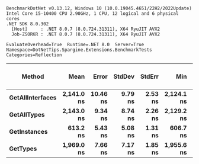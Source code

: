 ```

BenchmarkDotNet v0.13.12, Windows 10 (10.0.19045.4651/22H2/2022Update)
Intel Core i5-10400 CPU 2.90GHz, 1 CPU, 12 logical and 6 physical cores
.NET SDK 8.0.302
  [Host]     : .NET 8.0.7 (8.0.724.31311), X64 RyuJIT AVX2
  Job-ZSORKR : .NET 8.0.7 (8.0.724.31311), X64 RyuJIT AVX2

EvaluateOverhead=True  Runtime=.NET 8.0  Server=True  
Namespace=DotNetTips.Spargine.Extensions.BenchmarkTests  Categories=Reflection  

```
| Method           | Mean       | Error    | StdDev  | StdErr  | Min        | Q1         | Median     | Q3         | Max        | Op/s        | CI99.9% Margin | Iterations | Kurtosis | MValue | Skewness | Rank | LogicalGroup | Baseline | Gen0   | Exceptions | Completed Work Items | Lock Contentions | Code Size | Allocated |
|----------------- |-----------:|---------:|--------:|--------:|-----------:|-----------:|-----------:|-----------:|-----------:|------------:|---------------:|-----------:|---------:|-------:|---------:|-----:|------------- |--------- |-------:|-----------:|---------------------:|-----------------:|----------:|----------:|
| **GetAllInterfaces** | **2,141.0 ns** | **10.46 ns** | **9.79 ns** | **2.53 ns** | **2,124.1 ns** | **2,134.5 ns** | **2,141.9 ns** | **2,147.4 ns** | **2,156.4 ns** |   **467,081.4** |      **10.464 ns** |      **15.00** |    **1.742** |  **2.000** |  **-0.1724** |    **3** | *****            | **No**       | **0.0038** |          **-** |                    **-** |                **-** |     **746 B** |     **592 B** |
| **GetAllTypes**      | **2,143.0 ns** |  **9.34 ns** | **8.74 ns** | **2.26 ns** | **2,129.2 ns** | **2,137.2 ns** | **2,139.8 ns** | **2,148.7 ns** | **2,163.3 ns** |   **466,640.0** |       **9.340 ns** |      **15.00** |    **2.662** |  **2.000** |   **0.6238** |    **3** | *****            | **No**       | **0.0153** |          **-** |                    **-** |                **-** |     **867 B** |    **1568 B** |
| **GetInstances**     |   **613.2 ns** |  **5.43 ns** | **5.08 ns** | **1.31 ns** |   **606.7 ns** |   **609.6 ns** |   **610.9 ns** |   **617.8 ns** |   **621.1 ns** | **1,630,749.1** |       **5.434 ns** |      **15.00** |    **1.465** |  **2.000** |   **0.3519** |    **1** | *****            | **No**       |      **-** |          **-** |                    **-** |                **-** |     **137 B** |      **56 B** |
| **GetTypes**         | **1,969.0 ns** |  **7.66 ns** | **7.17 ns** | **1.85 ns** | **1,955.6 ns** | **1,964.1 ns** | **1,968.3 ns** | **1,972.6 ns** | **1,982.1 ns** |   **507,864.5** |       **7.664 ns** |      **15.00** |    **2.162** |  **2.000** |   **0.1693** |    **2** | *****            | **No**       | **0.0038** |          **-** |                    **-** |                **-** |     **618 B** |     **600 B** |
